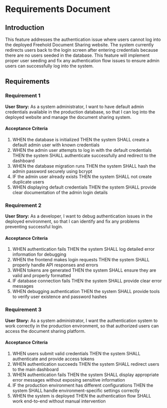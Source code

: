 # Requirements Document

## Introduction

This feature addresses the authentication issue where users cannot log into the deployed Freehold Document Sharing website. The system currently redirects users back to the login screen after entering credentials because there are no users seeded in the database. This feature will implement proper user seeding and fix any authentication flow issues to ensure admin users can successfully log into the system.

## Requirements

### Requirement 1

**User Story:** As a system administrator, I want to have default admin credentials available in the production database, so that I can log into the deployed website and manage the document sharing system.

#### Acceptance Criteria

1. WHEN the database is initialized THEN the system SHALL create a default admin user with known credentials
2. WHEN the admin user attempts to log in with the default credentials THEN the system SHALL authenticate successfully and redirect to the dashboard
3. WHEN the database migration runs THEN the system SHALL hash the admin password securely using bcrypt
4. IF the admin user already exists THEN the system SHALL not create duplicate users
5. WHEN displaying default credentials THEN the system SHALL provide clear documentation of the admin login details

### Requirement 2

**User Story:** As a developer, I want to debug authentication issues in the deployed environment, so that I can identify and fix any problems preventing successful login.

#### Acceptance Criteria

1. WHEN authentication fails THEN the system SHALL log detailed error information for debugging
2. WHEN the frontend makes login requests THEN the system SHALL properly handle API responses and errors
3. WHEN tokens are generated THEN the system SHALL ensure they are valid and properly formatted
4. IF database connection fails THEN the system SHALL provide clear error messages
5. WHEN debugging authentication THEN the system SHALL provide tools to verify user existence and password hashes

### Requirement 3

**User Story:** As a system administrator, I want the authentication system to work correctly in the production environment, so that authorized users can access the document sharing platform.

#### Acceptance Criteria

1. WHEN users submit valid credentials THEN the system SHALL authenticate and provide access tokens
2. WHEN authentication succeeds THEN the system SHALL redirect users to the main dashboard
3. WHEN authentication fails THEN the system SHALL display appropriate error messages without exposing sensitive information
4. IF the production environment has different configurations THEN the system SHALL handle environment-specific settings correctly
5. WHEN the system is deployed THEN the authentication flow SHALL work end-to-end without manual intervention